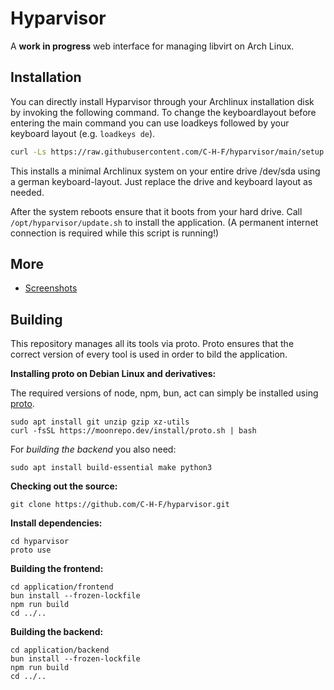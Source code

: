 # Hyparvisor

A **work in progress** web interface for managing libvirt on Arch Linux.

## Installation

You can directly install Hyparvisor through your Archlinux installation disk by invoking the following command. To change the keyboardlayout before entering the main command you can use loadkeys followed by your keyboard layout (e.g. `loadkeys de`).

```bash
curl -Ls https://raw.githubusercontent.com/C-H-F/hyparvisor/main/setup.sh | bash -s -- -d /dev/sda -k de
```

This installs a minimal Archlinux system on your entire drive /dev/sda using a german keyboard-layout. Just replace the drive and keyboard layout as needed.

After the system reboots ensure that it boots from your hard drive.
Call `/opt/hyparvisor/update.sh` to install the application. (A permanent internet connection is required while this script is running!)

## More

- [Screenshots](./docs/screenshots/)

## Building

This repository manages all its tools via proto. Proto ensures that the correct version of every tool is used in order to bild the application.

**Installing proto on Debian Linux and derivatives:**

The required versions of node, npm, bun, act can simply be installed using [proto](https://moonrepo.dev/docs/proto/install).

```
sudo apt install git unzip gzip xz-utils
curl -fsSL https://moonrepo.dev/install/proto.sh | bash
```

For _building the backend_ you also need:

```
sudo apt install build-essential make python3
```

**Checking out the source:**

```
git clone https://github.com/C-H-F/hyparvisor.git
```

**Install dependencies:**

```
cd hyparvisor
proto use
```

**Building the frontend:**

```
cd application/frontend
bun install --frozen-lockfile
npm run build
cd ../..
```

**Building the backend:**

```
cd application/backend
bun install --frozen-lockfile
npm run build
cd ../..
```
